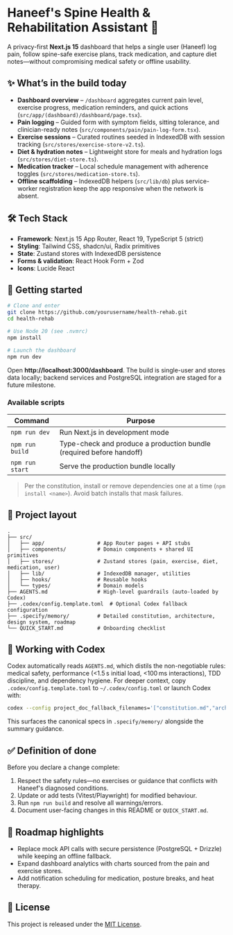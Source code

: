 # Haneef's Spine Health & Rehabilitation Assistant 🏥

A privacy-first **Next.js 15** dashboard that helps a single user (Haneef) log pain, follow spine-safe exercise plans, track medication, and capture diet notes—without compromising medical safety or offline usability.

## ✨ What’s in the build today

- **Dashboard overview** – `/dashboard` aggregates current pain level, exercise progress, medication reminders, and quick actions (`src/app/(dashboard)/dashboard/page.tsx`).
- **Pain logging** – Guided form with symptom fields, sitting tolerance, and clinician-ready notes (`src/components/pain/pain-log-form.tsx`).
- **Exercise sessions** – Curated routines seeded in IndexedDB with session tracking (`src/stores/exercise-store-v2.ts`).
- **Diet & hydration notes** – Lightweight store for meals and hydration logs (`src/stores/diet-store.ts`).
- **Medication tracker** – Local schedule management with adherence toggles (`src/stores/medication-store.ts`).
- **Offline scaffolding** – IndexedDB helpers (`src/lib/db`) plus service-worker registration keep the app responsive when the network is absent.

## 🛠️ Tech Stack

- **Framework**: Next.js 15 App Router, React 19, TypeScript 5 (strict)
- **Styling**: Tailwind CSS, shadcn/ui, Radix primitives
- **State**: Zustand stores with IndexedDB persistence
- **Forms & validation**: React Hook Form + Zod
- **Icons**: Lucide React

## 🚀 Getting started

```bash
# Clone and enter
git clone https://github.com/yourusername/health-rehab.git
cd health-rehab

# Use Node 20 (see .nvmrc)
npm install

# Launch the dashboard
npm run dev
```

Open **http://localhost:3000/dashboard**. The build is single-user and stores data locally; backend services and PostgreSQL integration are staged for a future milestone.

### Available scripts

| Command          | Purpose                                               |
| ---------------- | ----------------------------------------------------- |
| `npm run dev`    | Run Next.js in development mode                       |
| `npm run build`  | Type-check and produce a production bundle (required before handoff) |
| `npm run start`  | Serve the production bundle locally                   |

> Per the constitution, install or remove dependencies one at a time (`npm install <name>`). Avoid batch installs that mask failures.

## 📁 Project layout

```
.
├── src/
│   ├── app/                 # App Router pages + API stubs
│   ├── components/          # Domain components + shared UI primitives
│   ├── stores/              # Zustand stores (pain, exercise, diet, medication, user)
│   ├── lib/                 # IndexedDB manager, utilities
│   ├── hooks/               # Reusable hooks
│   └── types/               # Domain models
├── AGENTS.md                # High-level guardrails (auto-loaded by Codex)
├── .codex/config.template.toml  # Optional Codex fallback configuration
├── .specify/memory/         # Detailed constitution, architecture, design system, roadmap
└── QUICK_START.md           # Onboarding checklist
```

## 🧭 Working with Codex

Codex automatically reads `AGENTS.md`, which distils the non-negotiable rules: medical safety, performance (<1.5 s initial load, <100 ms interactions), TDD discipline, and dependency hygiene. For deeper context, copy `.codex/config.template.toml` to `~/.codex/config.toml` or launch Codex with:

```bash
codex --config project_doc_fallback_filenames='["constitution.md","architecture.md","design-system.md","roadmap.md"]'
```

This surfaces the canonical specs in `.specify/memory/` alongside the summary guidance.

## ✅ Definition of done

Before you declare a change complete:

1. Respect the safety rules—no exercises or guidance that conflicts with Haneef's diagnosed conditions.
2. Update or add tests (Vitest/Playwright) for modified behaviour.
3. Run `npm run build` and resolve all warnings/errors.
4. Document user-facing changes in this README or `QUICK_START.md`.

## 🔭 Roadmap highlights

- Replace mock API calls with secure persistence (PostgreSQL + Drizzle) while keeping an offline fallback.
- Expand dashboard analytics with charts sourced from the pain and exercise stores.
- Add notification scheduling for medication, posture breaks, and heat therapy.

## 📄 License

This project is released under the [MIT License](./LICENSE).

